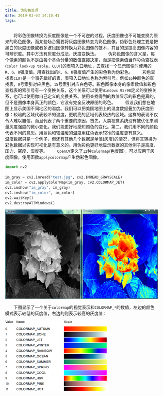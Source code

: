 ```yaml
---
title: 伪彩色处理
date: 2019-03-03 14:10:41
tags:
---
```

&emsp;&emsp;将彩色图像转换为灰度图像是一个不可逆的过程，灰度图像也不可能变换为原来的彩色图像，而某些场合需要将灰度图像转变为彩色图像。伪彩色处理主要是把黑白的灰度图像或者多波段图像转换为彩色图像的技术，其目的是提高图像内容的可辨识度。其中方法有灰度分成法、灰度变换法。
&emsp;&emsp;伪彩色图像的含义是，每个像素的颜色不是由每个基色分量的数值直接决定，而是把像素值当作彩色查找表(`color look-up table`，`CLUT`)的表项入口地址，去查找一个显示图像时使用的`R`、`G`、`B`强度值，用查找出的`R`、`G`、`B`强度值产生的彩色称为伪彩色。
&emsp;&emsp;彩色查找表`CLUT`是一个事先做好的表，表项入口地址也称为索引号。例如`16`种颜色的查找表，`0`号索引对应黑色，`15`号索引对应白色等。彩色图像本身的像素数值和彩色查找表的索引号有一个变换关系，这个关系可以使用`Windows 95/98`定义的变换关系，也可以使用你自己定义的变换关系。使用查找得到的数值显示的彩色是真的，但不是图像本身真正的颜色，它没有完全反映原图的彩色。
&emsp;&emsp;假设我们想在地图上显示美国不同地区的温度。我们可以把美国地图上的温度数据叠加为灰度图像：较暗的区域代表较冷的温度，更明亮的区域代表较热的区域。这样的表现不仅令人难以置信，而且代表了两个重要的原因。首先，人类视觉系统没有被优化来测量灰度强度的微小变化。我们能更好地感知颜色的变化。第二，我们用不同的颜色代表不同的意思。用蓝色和较温暖的温度用红色表示较冷的温度更有意义。
&emsp;&emsp;温度数据只是一个例子，但还有其他几个数据是单值(灰度)的情况，但将其转换为彩色数据以实现可视化是有意义的。用伪彩色更好地显示数据的其他例子是高度、压力、密度、湿度等。
&emsp;&emsp;`OpenCV`定义了`12`种`colormap`(色度图)，可以应用于灰度图像，使用函数`applycolormap`产生伪彩色图像。

``` python
import cv2
​
im_gray = cv2.imread("test.jpg", cv2.IMREAD_GRAYSCALE)
im_color = cv2.applyColorMap(im_gray, cv2.COLORMAP_JET)
cv2.imshow("im_gray", im_gray)
cv2.imshow("im_color", im_color)
cv2.waitKey()
cv2.destroyAllWindows()
```

<img src="./伪彩色处理/1.png" height="294" width="759">

&emsp;&emsp;下图显示了一个关于`colormap`的视觉表示和`COLORMAP_*`的数值，左边的颜色模式表示较低的灰度值，右边的则表示较高的灰度值：

<img src="./伪彩色处理/2.png" height="232" width="336">